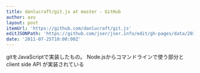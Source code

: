 ```yaml
---
title: danlucraft/git.js at master - GitHub
author: azu
layout: post
itemUrl: 'https://github.com/danlucraft/git.js'
editJSONPath: 'https://github.com/jser/jser.info/edit/gh-pages/data/2011/07/index.json'
date: '2011-07-25T10:00:00Z'
---
```

gitをJavaScriptで実装したもの。
Node.jsからコマンドラインで使う部分とclient side API が実装されている
